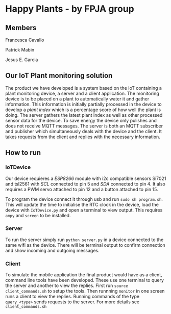 # Happy Plants - by FPJA group
## Members

Francesca Cavallo

Patrick Mabin

Jesus E. Garcia

## Our IoT Plant monitoring solution
The product we have developed is a system based on the IoT containing a plant monitoring device, a server and a client application. The monitoring device is to be placed on a plant to automatically water it and gather information. This information is initially partially processed in the device to develop a *plant index* which is a percentage score of how well the plant is doing. The server gathers the latest plant index as well as other processed sensor data for the device. To save energy the device only pulishes and does not receive MQTT messages. The server is both an MQTT subscriber and publisher which simultaneously deals with the device and the client. It takes requests from the client and replies with the necessary information. 

## How to run
### IoTDevice
Our device requieres a _ESP8266_ module with i2c compatible sensors Si7021 and tsl2561 with _SCL_ connected to pin 5 and _SDA_ connected to pin 4. It also requires a PWM servo attached to pin 12 and a button attached to pin 15.

To program the device connect it through usb and run `sudo sh program.sh`. This will update the time to initialise the RTC clock in the device, load the device with `IoTDevice.py` and open a terminal to view output. This requires `ampy` and `screen` to be installed.

### Server
To run the server simply run `python server.py` in a device connected to the same wifi as the device. There will be terminal output to confirm connection and show incoming and outgoing messages.

### Client

To simulate the mobile application the final product would have as a client, command line tools have been developed. These use one terminal to query the server and another to view the replies. First run `source client_commands.sh` to setup the tools. Then runnning `monitor` in one screen runs a client to view the replies. Running commands of the type `query_<type>` sends requests to the server. For more details see `client_commands.sh`

